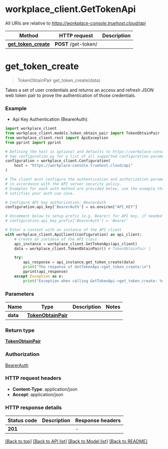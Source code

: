 # workplace_client.GetTokenApi

All URIs are relative to *https://workplace-console.truehost.cloud/api*

Method | HTTP request | Description
------------- | ------------- | -------------
[**get_token_create**](GetTokenApi.md#get_token_create) | **POST** /get-token/ | 


# **get_token_create**
> TokenObtainPair get_token_create(data)

Takes a set of user credentials and returns an access and refresh JSON web
token pair to prove the authentication of those credentials.

### Example

* Api Key Authentication (BearerAuth):

```python
import workplace_client
from workplace_client.models.token_obtain_pair import TokenObtainPair
from workplace_client.rest import ApiException
from pprint import pprint

# Defining the host is optional and defaults to https://workplace-console.truehost.cloud/api
# See configuration.py for a list of all supported configuration parameters.
configuration = workplace_client.Configuration(
    host = "https://workplace-console.truehost.cloud/api"
)

# The client must configure the authentication and authorization parameters
# in accordance with the API server security policy.
# Examples for each auth method are provided below, use the example that
# satisfies your auth use case.

# Configure API key authorization: BearerAuth
configuration.api_key['BearerAuth'] = os.environ["API_KEY"]

# Uncomment below to setup prefix (e.g. Bearer) for API key, if needed
# configuration.api_key_prefix['BearerAuth'] = 'Bearer'

# Enter a context with an instance of the API client
with workplace_client.ApiClient(configuration) as api_client:
    # Create an instance of the API class
    api_instance = workplace_client.GetTokenApi(api_client)
    data = workplace_client.TokenObtainPair() # TokenObtainPair | 

    try:
        api_response = api_instance.get_token_create(data)
        print("The response of GetTokenApi->get_token_create:\n")
        pprint(api_response)
    except Exception as e:
        print("Exception when calling GetTokenApi->get_token_create: %s\n" % e)
```



### Parameters


Name | Type | Description  | Notes
------------- | ------------- | ------------- | -------------
 **data** | [**TokenObtainPair**](TokenObtainPair.md)|  | 

### Return type

[**TokenObtainPair**](TokenObtainPair.md)

### Authorization

[BearerAuth](../README.md#BearerAuth)

### HTTP request headers

 - **Content-Type**: application/json
 - **Accept**: application/json

### HTTP response details

| Status code | Description | Response headers |
|-------------|-------------|------------------|
**201** |  |  -  |

[[Back to top]](#) [[Back to API list]](../README.md#documentation-for-api-endpoints) [[Back to Model list]](../README.md#documentation-for-models) [[Back to README]](../README.md)

